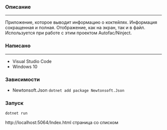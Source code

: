 ### Описание
---

 Приложение, которое выводит информацию о коктейлях. Информация сокращенная 
и полная. Отображение, как на экран, 
так и в файл. Используется при работе с этим проектом 
Autofac/Ninject.

### Написано
---

- Visual Studio Code
- Windows 10

### Зависимости

- Newtonsoft.Json
`dotnet add package Newtonsoft.Json`

### Запуск

`dotnet run`

http://localhost:5064/Index.html страница со списком 